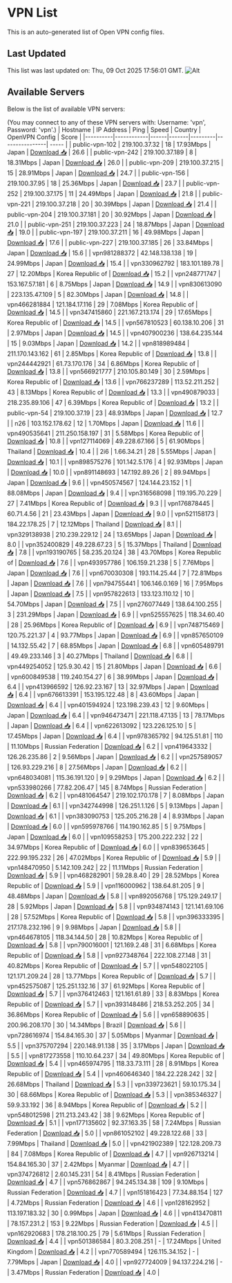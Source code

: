 # VPN List

This is an auto-generated list of Open VPN config files.

## Last Updated

This list was last updated on: Thu, 09 Oct 2025 17:56:01 GMT.
![Alt](https://repobeats.axiom.co/api/embed/186b98318ef1479477931607c1ad7d823f12451f.svg "Repobeats analytics image")

## Available Servers

Below is the list of available VPN servers:

(You may connect to any of these VPN servers with: Username: 'vpn', Password: 'vpn'.)
| Hostname | IP Address | Ping | Speed | Country | OpenVPN Config | Score |
|----------|------------|------|-------|---------|----------------| ----- |
| public-vpn-102 | 219.100.37.32 | 18 | 17.93Mbps | Japan | [Download 📥](./configs/server_0_JP.ovpn) | 26.6 |
| public-vpn-242 | 219.100.37.189 | 8 | 18.31Mbps | Japan | [Download 📥](./configs/server_1_JP.ovpn) | 26.0 |
| public-vpn-209 | 219.100.37.215 | 15 | 28.91Mbps | Japan | [Download 📥](./configs/server_2_JP.ovpn) | 24.7 |
| public-vpn-156 | 219.100.37.95 | 18 | 25.36Mbps | Japan | [Download 📥](./configs/server_3_JP.ovpn) | 23.7 |
| public-vpn-252 | 219.100.37.175 | 11 | 24.49Mbps | Japan | [Download 📥](./configs/server_4_JP.ovpn) | 21.8 |
| public-vpn-221 | 219.100.37.218 | 20 | 30.39Mbps | Japan | [Download 📥](./configs/server_5_JP.ovpn) | 21.4 |
| public-vpn-204 | 219.100.37.181 | 20 | 30.92Mbps | Japan | [Download 📥](./configs/server_6_JP.ovpn) | 21.0 |
| public-vpn-251 | 219.100.37.223 | 24 | 18.87Mbps | Japan | [Download 📥](./configs/server_7_JP.ovpn) | 19.0 |
| public-vpn-197 | 219.100.37.211 | 16 | 49.98Mbps | Japan | [Download 📥](./configs/server_8_JP.ovpn) | 17.6 |
| public-vpn-227 | 219.100.37.185 | 26 | 33.84Mbps | Japan | [Download 📥](./configs/server_9_JP.ovpn) | 15.6 |
| vpn981288372 | 42.148.138.138 | 19 | 24.99Mbps | Japan | [Download 📥](./configs/server_10_JP.ovpn) | 15.4 |
| vpn330962792 | 183.101.189.78 | 27 | 12.20Mbps | Korea Republic of | [Download 📥](./configs/server_11_KR.ovpn) | 15.2 |
| vpn248771747 | 153.167.57.181 | 6 | 8.75Mbps | Japan | [Download 📥](./configs/server_12_JP.ovpn) | 14.9 |
| vpn830613090 | 223.135.47.109 | 5 | 82.30Mbps | Japan | [Download 📥](./configs/server_13_JP.ovpn) | 14.8 |
| vpn466281884 | 121.184.17.116 | 29 | 7.08Mbps | Korea Republic of | [Download 📥](./configs/server_14_KR.ovpn) | 14.5 |
| vpn347415860 | 221.167.213.174 | 29 | 17.65Mbps | Korea Republic of | [Download 📥](./configs/server_15_KR.ovpn) | 14.5 |
| vpn567810523 | 60.138.10.206 | 31 | 2.97Mbps | Japan | [Download 📥](./configs/server_16_JP.ovpn) | 14.5 |
| vpn407900236 | 138.64.235.144 | 15 | 9.03Mbps | Japan | [Download 📥](./configs/server_17_JP.ovpn) | 14.2 |
| vpn818989484 | 211.170.143.162 | 61 | 2.85Mbps | Korea Republic of | [Download 📥](./configs/server_18_KR.ovpn) | 13.8 |
| vpn244442921 | 61.73.170.176 | 34 | 6.86Mbps | Korea Republic of | [Download 📥](./configs/server_19_KR.ovpn) | 13.8 |
| vpn566921777 | 210.105.80.149 | 30 | 2.59Mbps | Korea Republic of | [Download 📥](./configs/server_20_KR.ovpn) | 13.6 |
| vpn766237289 | 113.52.211.252 | 43 | 8.13Mbps | Korea Republic of | [Download 📥](./configs/server_21_KR.ovpn) | 13.3 |
| vpn490879033 | 218.235.89.106 | 47 | 6.39Mbps | Korea Republic of | [Download 📥](./configs/server_22_KR.ovpn) | 13.2 |
| public-vpn-54 | 219.100.37.19 | 23 | 48.93Mbps | Japan | [Download 📥](./configs/server_23_JP.ovpn) | 12.7 |
| n26 | 103.152.178.62 | 12 | 1.70Mbps | Japan | [Download 📥](./configs/server_24_JP.ovpn) | 11.6 |
| vpn490535641 | 211.250.158.197 | 31 | 5.58Mbps | Korea Republic of | [Download 📥](./configs/server_25_KR.ovpn) | 10.8 |
| vpn127114069 | 49.228.67.166 | 5 | 61.90Mbps | Thailand | [Download 📥](./configs/server_26_TH.ovpn) | 10.4 |
| 2i6 | 1.66.34.21 | 28 | 5.55Mbps | Japan | [Download 📥](./configs/server_27_JP.ovpn) | 10.1 |
| vpn898575276 | 101.142.5.176 | 4 | 92.93Mbps | Japan | [Download 📥](./configs/server_28_JP.ovpn) | 10.0 |
| vpn891148693 | 147.192.89.26 | 2 | 89.94Mbps | Japan | [Download 📥](./configs/server_29_JP.ovpn) | 9.6 |
| vpn450574567 | 124.144.23.152 | 1 | 88.08Mbps | Japan | [Download 📥](./configs/server_30_JP.ovpn) | 9.4 |
| vpn316568098 | 119.195.70.229 | 27 | 7.41Mbps | Korea Republic of | [Download 📥](./configs/server_31_KR.ovpn) | 9.3 |
| vpn176878445 | 60.71.4.56 | 21 | 23.43Mbps | Japan | [Download 📥](./configs/server_32_JP.ovpn) | 9.0 |
| vpn521158173 | 184.22.178.25 | 7 | 12.12Mbps | Thailand | [Download 📥](./configs/server_33_TH.ovpn) | 8.1 |
| vpn329138938 | 210.239.229.12 | 24 | 13.65Mbps | Japan | [Download 📥](./configs/server_34_JP.ovpn) | 8.0 |
| vpn352400829 | 49.228.67.23 | 5 | 15.37Mbps | Thailand | [Download 📥](./configs/server_35_TH.ovpn) | 7.8 |
| vpn193190765 | 58.235.20.124 | 38 | 43.70Mbps | Korea Republic of | [Download 📥](./configs/server_36_KR.ovpn) | 7.6 |
| vpn493957786 | 106.159.21.238 | 5 | 7.76Mbps | Japan | [Download 📥](./configs/server_37_JP.ovpn) | 7.6 |
| vpn670030308 | 193.114.25.44 | 7 | 72.81Mbps | Japan | [Download 📥](./configs/server_38_JP.ovpn) | 7.6 |
| vpn794755441 | 106.146.0.169 | 16 | 7.95Mbps | Japan | [Download 📥](./configs/server_39_JP.ovpn) | 7.5 |
| vpn957822613 | 133.123.110.12 | 10 | 54.70Mbps | Japan | [Download 📥](./configs/server_40_JP.ovpn) | 7.5 |
| vpn276077449 | 138.64.100.255 | 3 | 231.29Mbps | Japan | [Download 📥](./configs/server_41_JP.ovpn) | 6.9 |
| vpn525557625 | 118.34.60.40 | 28 | 25.96Mbps | Korea Republic of | [Download 📥](./configs/server_42_KR.ovpn) | 6.9 |
| vpn748715469 | 120.75.221.37 | 4 | 93.77Mbps | Japan | [Download 📥](./configs/server_43_JP.ovpn) | 6.9 |
| vpn857650109 | 14.132.55.42 | 7 | 68.85Mbps | Japan | [Download 📥](./configs/server_44_JP.ovpn) | 6.8 |
| vpn605489791 | 49.49.233.146 | 3 | 40.27Mbps | Thailand | [Download 📥](./configs/server_45_TH.ovpn) | 6.8 |
| vpn449254052 | 125.9.30.42 | 15 | 21.80Mbps | Japan | [Download 📥](./configs/server_46_JP.ovpn) | 6.6 |
| vpn600849538 | 119.240.154.27 | 6 | 38.99Mbps | Japan | [Download 📥](./configs/server_47_JP.ovpn) | 6.4 |
| vpn413966592 | 126.92.23.167 | 13 | 32.97Mbps | Japan | [Download 📥](./configs/server_48_JP.ovpn) | 6.4 |
| vpn676613391 | 153.195.122.48 | 8 | 43.60Mbps | Japan | [Download 📥](./configs/server_49_JP.ovpn) | 6.4 |
| vpn401594924 | 123.198.239.43 | 12 | 9.60Mbps | Japan | [Download 📥](./configs/server_50_JP.ovpn) | 6.4 |
| vpn946473471 | 221.118.47.135 | 13 | 78.17Mbps | Japan | [Download 📥](./configs/server_51_JP.ovpn) | 6.4 |
| vpn622613092 | 123.226.125.10 | 5 | 17.45Mbps | Japan | [Download 📥](./configs/server_52_JP.ovpn) | 6.4 |
| vpn978365792 | 94.125.51.81 | 110 | 11.10Mbps | Russian Federation | [Download 📥](./configs/server_53_RU.ovpn) | 6.2 |
| vpn419643332 | 126.26.235.86 | 2 | 9.56Mbps | Japan | [Download 📥](./configs/server_54_JP.ovpn) | 6.2 |
| vpn257589057 | 126.93.229.216 | 8 | 27.56Mbps | Japan | [Download 📥](./configs/server_55_JP.ovpn) | 6.2 |
| vpn648034081 | 115.36.191.120 | 9 | 9.29Mbps | Japan | [Download 📥](./configs/server_56_JP.ovpn) | 6.2 |
| vpn533980266 | 77.82.206.47 | 145 | 8.74Mbps | Russian Federation | [Download 📥](./configs/server_57_RU.ovpn) | 6.2 |
| vpn481064547 | 219.102.170.178 | 7 | 8.08Mbps | Japan | [Download 📥](./configs/server_58_JP.ovpn) | 6.1 |
| vpn342744998 | 126.251.1.126 | 5 | 9.13Mbps | Japan | [Download 📥](./configs/server_59_JP.ovpn) | 6.1 |
| vpn383090753 | 125.205.216.28 | 4 | 8.93Mbps | Japan | [Download 📥](./configs/server_60_JP.ovpn) | 6.0 |
| vpn595978766 | 114.190.162.85 | 5 | 9.75Mbps | Japan | [Download 📥](./configs/server_61_JP.ovpn) | 6.0 |
| vpn109558253 | 175.200.222.232 | 22 | 34.97Mbps | Korea Republic of | [Download 📥](./configs/server_62_KR.ovpn) | 6.0 |
| vpn839653645 | 222.99.195.232 | 26 | 47.02Mbps | Korea Republic of | [Download 📥](./configs/server_63_KR.ovpn) | 5.9 |
| vpn148470950 | 5.142.109.242 | 22 | 11.11Mbps | Russian Federation | [Download 📥](./configs/server_64_RU.ovpn) | 5.9 |
| vpn468282901 | 59.28.8.40 | 29 | 28.52Mbps | Korea Republic of | [Download 📥](./configs/server_65_KR.ovpn) | 5.9 |
| vpn116000962 | 138.64.81.205 | 9 | 48.48Mbps | Japan | [Download 📥](./configs/server_66_JP.ovpn) | 5.8 |
| vpn892056768 | 175.129.249.17 | 28 | 5.92Mbps | Japan | [Download 📥](./configs/server_67_JP.ovpn) | 5.8 |
| vpn934874143 | 121.141.69.106 | 28 | 57.52Mbps | Korea Republic of | [Download 📥](./configs/server_68_KR.ovpn) | 5.8 |
| vpn396333395 | 217.178.232.196 | 9 | 9.98Mbps | Japan | [Download 📥](./configs/server_69_JP.ovpn) | 5.8 |
| vpn464678105 | 118.34.144.50 | 28 | 10.82Mbps | Korea Republic of | [Download 📥](./configs/server_70_KR.ovpn) | 5.8 |
| vpn790016001 | 121.169.2.48 | 31 | 6.68Mbps | Korea Republic of | [Download 📥](./configs/server_71_KR.ovpn) | 5.8 |
| vpn927348764 | 222.108.27.148 | 31 | 40.82Mbps | Korea Republic of | [Download 📥](./configs/server_72_KR.ovpn) | 5.7 |
| vpn548022105 | 121.171.209.24 | 28 | 13.77Mbps | Korea Republic of | [Download 📥](./configs/server_73_KR.ovpn) | 5.7 |
| vpn452575087 | 125.251.132.16 | 37 | 61.92Mbps | Korea Republic of | [Download 📥](./configs/server_74_KR.ovpn) | 5.7 |
| vpn376412463 | 121.161.61.89 | 33 | 8.83Mbps | Korea Republic of | [Download 📥](./configs/server_75_KR.ovpn) | 5.7 |
| vpn393148486 | 218.53.252.205 | 34 | 36.86Mbps | Korea Republic of | [Download 📥](./configs/server_76_KR.ovpn) | 5.6 |
| vpn658890635 | 200.96.208.170 | 30 | 14.34Mbps | Brazil | [Download 📥](./configs/server_77_BR.ovpn) | 5.6 |
| vpn728616974 | 154.84.165.30 | 37 | 5.05Mbps | Myanmar | [Download 📥](./configs/server_78_MM.ovpn) | 5.5 |
| vpn375707294 | 220.148.91.138 | 35 | 3.17Mbps | Japan | [Download 📥](./configs/server_79_JP.ovpn) | 5.5 |
| vpn817273558 | 110.10.64.237 | 34 | 49.80Mbps | Korea Republic of | [Download 📥](./configs/server_80_KR.ovpn) | 5.4 |
| vpn465974795 | 118.33.73.111 | 28 | 8.91Mbps | Korea Republic of | [Download 📥](./configs/server_81_KR.ovpn) | 5.4 |
| vpn460646340 | 184.22.228.242 | 32 | 26.68Mbps | Thailand | [Download 📥](./configs/server_82_TH.ovpn) | 5.3 |
| vpn339723621 | 59.10.175.34 | 30 | 68.66Mbps | Korea Republic of | [Download 📥](./configs/server_83_KR.ovpn) | 5.3 |
| vpn385346327 | 59.9.33.192 | 36 | 8.94Mbps | Korea Republic of | [Download 📥](./configs/server_84_KR.ovpn) | 5.2 |
| vpn548012598 | 211.213.243.42 | 38 | 9.62Mbps | Korea Republic of | [Download 📥](./configs/server_85_KR.ovpn) | 5.1 |
| vpn177135602 | 92.37.163.35 | 58 | 7.24Mbps | Russian Federation | [Download 📥](./configs/server_86_RU.ovpn) | 5.0 |
| vpn861052102 | 49.228.122.68 | 33 | 7.99Mbps | Thailand | [Download 📥](./configs/server_87_TH.ovpn) | 5.0 |
| vpn421902389 | 122.128.209.73 | 84 | 7.08Mbps | Korea Republic of | [Download 📥](./configs/server_88_KR.ovpn) | 4.7 |
| vpn926713214 | 154.84.165.30 | 37 | 2.42Mbps | Myanmar | [Download 📥](./configs/server_89_MM.ovpn) | 4.7 |
| vpn374726812 | 2.60.145.231 | 54 | 8.41Mbps | Russian Federation | [Download 📥](./configs/server_90_RU.ovpn) | 4.7 |
| vpn576862867 | 94.245.134.38 | 109 | 9.10Mbps | Russian Federation | [Download 📥](./configs/server_91_RU.ovpn) | 4.7 |
| vpn151816423 | 77.34.88.154 | 127 | 4.72Mbps | Russian Federation | [Download 📥](./configs/server_92_RU.ovpn) | 4.6 |
| vpn128162952 | 113.197.183.32 | 30 | 0.99Mbps | Japan | [Download 📥](./configs/server_93_JP.ovpn) | 4.6 |
| vpn413470811 | 78.157.231.2 | 153 | 9.22Mbps | Russian Federation | [Download 📥](./configs/server_94_RU.ovpn) | 4.5 |
| vpn162920683 | 178.218.100.25 | 79 | 5.61Mbps | Russian Federation | [Download 📥](./configs/server_95_RU.ovpn) | 4.4 |
| vpn501386584 | 80.3.208.251 | - | 17.24Mbps | United Kingdom | [Download 📥](./configs/server_96_GB.ovpn) | 4.2 |
| vpn770589494 | 126.115.34.152 | - | 7.79Mbps | Japan | [Download 📥](./configs/server_97_JP.ovpn) | 4.0 |
| vpn927724009 | 94.137.224.216 | - | 3.47Mbps | Russian Federation | [Download 📥](./configs/server_98_RU.ovpn) | 4.0 |
